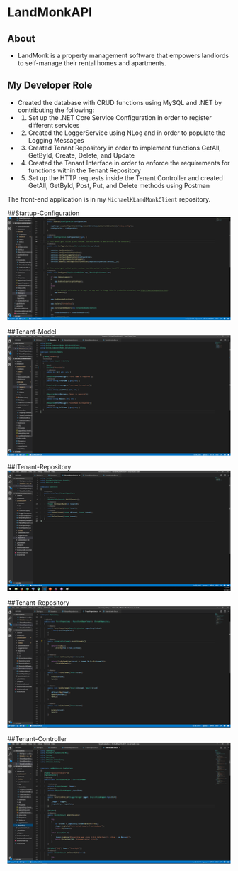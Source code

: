 # LandMonkAPI

## About
* LandMonk is a property management software that empowers landlords to self-manage their rental homes and apartments.

## My Developer Role
* Created the database with CRUD functions using MySQL and .NET by contributing the following:
* 1. Set up the .NET Core Service Configuration in order to register different services
* 2. Created the LoggerService using NLog and in order to populate the Logging Messages 
* 3. Created Tenant Repository in order to implement functions GetAll, GetById, Create, Delete, and Update
* 4. Created the Tenant Interface in order to enforce the requirements for functions within the Tenant Repository
* 5. Set up the HTTP requests inside the Tenant Controller and created GetAll, GetById, Post, Put, and Delete methods using Postman

The front-end application is in my `MichaelKLandMonkClient` repository.

##Startup-Configuration
![Startup-Configuration](https://github.com/Michaelxk-CodingSamurai/MichaelKLandMonkAPI/blob/master/Startup-Configuration.png?raw=true"Title")

##Tenant-Model
![Tenant-Model](https://github.com/Michaelxk-CodingSamurai/MichaelKLandMonkAPI/blob/master/Tenant-Model.png?raw=true)

##ITenant-Repository
![ITenant-Repository](https://github.com/Michaelxk-CodingSamurai/MichaelKLandMonkAPI/blob/master/ITenantRepository.png?raw=true)

##Tenant-Repository
![Tenant-Repository](https://github.com/Michaelxk-CodingSamurai/MichaelKLandMonkAPI/blob/master/Tenant-Repository.png?raw=true)

##Tenant-Controller
![Tenant-Controller](https://github.com/Michaelxk-CodingSamurai/MichaelKLandMonkAPI/blob/master/Tenant-Controller.png?raw=true)